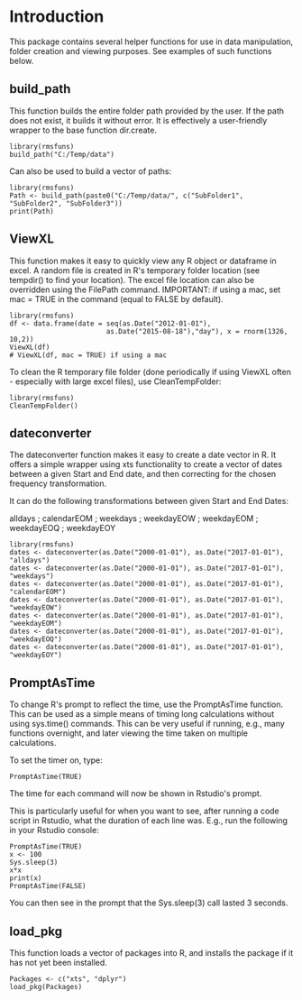 Introduction
============

This package contains several helper functions for use in data manipulation, folder creation and viewing purposes. See examples of such functions below.

build\_path
-----------

This function builds the entire folder path provided by the user. If the path does not exist, it builds it without error. It is effectively a user-friendly wrapper to the base function dir.create.

    library(rmsfuns)
    build_path("C:/Temp/data")

Can also be used to build a vector of paths:

    library(rmsfuns)
    Path <- build_path(paste0("C:/Temp/data/", c("SubFolder1", "SubFolder2", "SubFolder3"))
    print(Path)

ViewXL
------

This function makes it easy to quickly view any R object or dataframe in excel. A random file is created in R's temporary folder location (see tempdir() to find your location). The excel file location can also be overridden using the FilePath command. IMPORTANT: if using a mac, set mac = TRUE in the command (equal to FALSE by default).

    library(rmsfuns)
    df <- data.frame(date = seq(as.Date("2012-01-01"),
                            as.Date("2015-08-18"),"day"), x = rnorm(1326, 10,2))
    ViewXL(df)
    # ViewXL(df, mac = TRUE) if using a mac

To clean the R temporary file folder (done periodically if using ViewXL often - especially with large excel files), use CleanTempFolder:

    library(rmsfuns)
    CleanTempFolder()

dateconverter
-------------

The dateconverter function makes it easy to create a date vector in R. It offers a simple wrapper using xts functionality to create a vector of dates between a given Start and End date, and then correcting for the chosen frequency transformation.

It can do the following transformations between given Start and End Dates:

alldays ; calendarEOM ; weekdays ; weekdayEOW ; weekdayEOM ; weekdayEOQ ; weekdayEOY

    library(rmsfuns)
    dates <- dateconverter(as.Date("2000-01-01"), as.Date("2017-01-01"), "alldays") 
    dates <- dateconverter(as.Date("2000-01-01"), as.Date("2017-01-01"), "weekdays") 
    dates <- dateconverter(as.Date("2000-01-01"), as.Date("2017-01-01"), "calendarEOM")
    dates <- dateconverter(as.Date("2000-01-01"), as.Date("2017-01-01"), "weekdayEOW")
    dates <- dateconverter(as.Date("2000-01-01"), as.Date("2017-01-01"), "weekdayEOM")
    dates <- dateconverter(as.Date("2000-01-01"), as.Date("2017-01-01"), "weekdayEOQ")
    dates <- dateconverter(as.Date("2000-01-01"), as.Date("2017-01-01"), "weekdayEOY")

PromptAsTime
------------

To change R's prompt to reflect the time, use the PromptAsTime function. This can be used as a simple means of timing long calculations without using sys.time() commands. This can be very useful if running, e.g., many functions overnight, and later viewing the time taken on multiple calculations.

To set the timer on, type:

    PromptAsTime(TRUE)

The time for each command will now be shown in Rstudio's prompt.

This is particularly useful for when you want to see, after running a code script in Rstudio, what the duration of each line was. E.g., run the following in your Rstudio console:

    PromptAsTime(TRUE)
    x <- 100
    Sys.sleep(3) 
    x*x
    print(x)
    PromptAsTime(FALSE)

You can then see in the prompt that the Sys.sleep(3) call lasted 3 seconds.

load\_pkg
---------

This function loads a vector of packages into R, and installs the package if it has not yet been installed.

    Packages <- c("xts", "dplyr")
    load_pkg(Packages)

